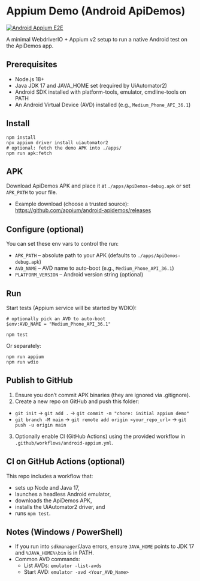 # Appium Demo (Android ApiDemos)

[![Android Appium E2E](https://github.com/Sgtsamurai92/Appium-demo/actions/workflows/android-appium.yml/badge.svg?branch=main)](https://github.com/Sgtsamurai92/Appium-demo/actions/workflows/android-appium.yml)

A minimal WebdriverIO + Appium v2 setup to run a native Android test on the ApiDemos app.

## Prerequisites

- Node.js 18+
- Java JDK 17 and JAVA_HOME set (required by UiAutomator2)
- Android SDK installed with platform-tools, emulator, cmdline-tools on PATH
- An Android Virtual Device (AVD) installed (e.g., `Medium_Phone_API_36.1`)

## Install

```
npm install
npx appium driver install uiautomator2
# optional: fetch the demo APK into ./apps/
npm run apk:fetch
```

## APK

Download ApiDemos APK and place it at `./apps/ApiDemos-debug.apk` or set `APK_PATH` to your file.

- Example download (choose a trusted source): https://github.com/appium/android-apidemos/releases

## Configure (optional)

You can set these env vars to control the run:

- `APK_PATH` – absolute path to your APK (defaults to `./apps/ApiDemos-debug.apk`)
- `AVD_NAME` – AVD name to auto-boot (e.g., `Medium_Phone_API_36.1`)
- `PLATFORM_VERSION` – Android version string (optional)

## Run

Start tests (Appium service will be started by WDIO):

```
# optionally pick an AVD to auto-boot
$env:AVD_NAME = "Medium_Phone_API_36.1"

npm test
```

Or separately:

```
npm run appium
npm run wdio
```

## Publish to GitHub

1. Ensure you don’t commit APK binaries (they are ignored via .gitignore).
2. Create a new repo on GitHub and push this folder:
  - `git init` → `git add .` → `git commit -m "chore: initial appium demo"`
  - `git branch -M main` → `git remote add origin <your_repo_url>` → `git push -u origin main`
3. Optionally enable CI (GitHub Actions) using the provided workflow in `.github/workflows/android-appium.yml`.

## CI on GitHub Actions (optional)

This repo includes a workflow that:
- sets up Node and Java 17,
- launches a headless Android emulator,
- downloads the ApiDemos APK,
- installs the UiAutomator2 driver, and
- runs `npm test`.

## Notes (Windows / PowerShell)

- If you run into `sdkmanager`/Java errors, ensure `JAVA_HOME` points to JDK 17 and `%JAVA_HOME%\bin` is in PATH.
- Common AVD commands:
  - List AVDs: `emulator -list-avds`
  - Start AVD: `emulator -avd <Your_AVD_Name>`
